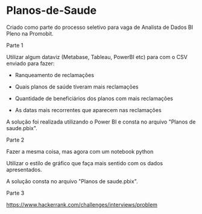 # Planos-de-Saude

Criado como parte do processo seletivo para vaga de Analista de Dados BI Pleno na Promobit.

Parte 1

Utilizar algum dataviz (Metabase, Tableau, PowerBI etc) para com o CSV enviado para fazer:

- Ranqueamento de reclamações

- Quais planos de saúde tiveram mais reclamações

- Quantidade de beneficiários dos planos com mais reclamações

- As datas mais recorrentes que aparecem nas reclamações

A solução foi realizada utilizando o Power BI e consta no arquivo "Planos de saude.pbix".


Parte 2

Fazer a mesma coisa, mas agora com um notebook python

Utilizar o estilo de gráfico que faça mais sentido com os dados apresentados.

A solução consta no arquivo "Planos de saude.pbix".



Parte 3

https://www.hackerrank.com/challenges/interviews/problem
